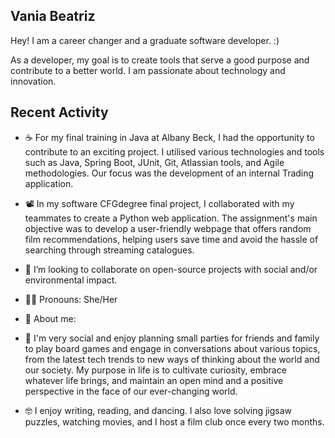 ##  Vania Beatriz

Hey! I am a career changer and a graduate software developer. :)

As a developer, my goal is to create tools that serve a good purpose and contribute to a better world. I am passionate about technology and innovation.



##  Recent Activity



+ ☕️ For my final training in Java at Albany Beck, I had the opportunity to contribute to an exciting project. I utilised various technologies and tools such as Java, Spring Boot, JUnit, Git, Atlassian tools, and Agile methodologies. Our focus was the development of an internal Trading application.
 
+ 📽 In my software CFGdegree final project, I collaborated with my teammates to create a Python web application. The assignment's main objective was to develop a user-friendly webpage that offers random film recommendations, helping users save time and avoid the hassle of searching through streaming catalogues.
+ 👯 I’m looking to collaborate on open-source projects with social and/or environmental impact.

+ 🫶🏼 Pronouns: She/Her

+ 💫 About me:
+ 🐜 I'm very social and enjoy planning small parties for friends and family to play board games and engage in conversations about various topics, from the latest tech trends to new ways of thinking about the world and our society. My purpose in life is to cultivate curiosity, embrace whatever life brings, and maintain an open mind and a positive perspective in the face of our ever-changing world.
 
+ 🤓 I enjoy writing, reading, and dancing. I also love solving jigsaw puzzles, watching movies, and I host a film club once every two months.


